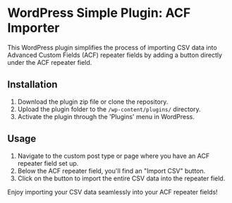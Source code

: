 # WordPress Simple Plugin: ACF Importer

This WordPress plugin simplifies the process of importing CSV data into Advanced Custom Fields (ACF) repeater fields by adding a button directly under the ACF repeater field. 

## Installation

1. Download the plugin zip file or clone the repository.
2. Upload the plugin folder to the `/wp-content/plugins/` directory.
3. Activate the plugin through the 'Plugins' menu in WordPress.

## Usage

1. Navigate to the custom post type or page where you have an ACF repeater field set up.
2. Below the ACF repeater field, you'll find an "Import CSV" button.
3. Click on the button to import the entire CSV data into the repeater field.

Enjoy importing your CSV data seamlessly into your ACF repeater fields!
